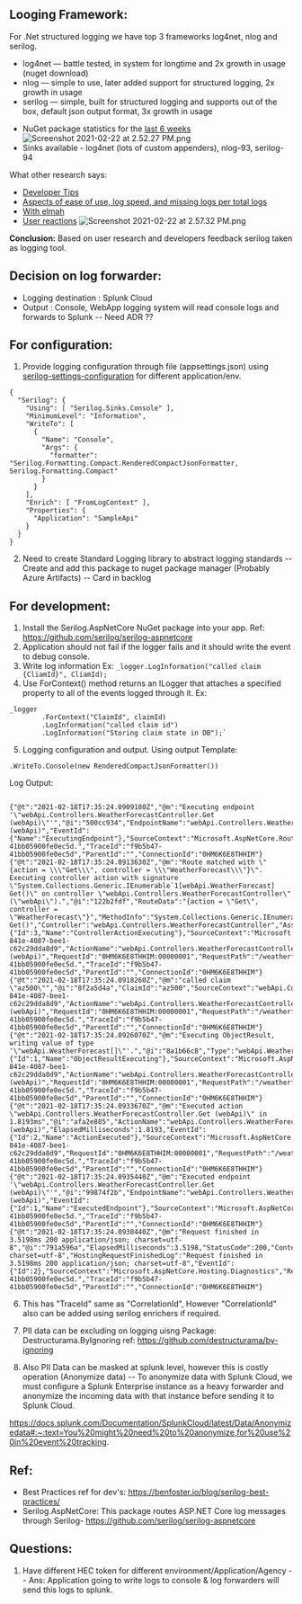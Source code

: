 ## Looging Framework:

For .Net structured logging we have top 3 frameworks log4net, nlog and serilog.
- log4net  — battle tested, in system for longtime and 2x growth in usage (nuget download)
- nlog — simple to use, later added support for structured logging, 2x growth in usage
- serilog — simple, built for structured logging and supports out of the box, default json output format, 3x growth in usage
* NuGet package statistics for the [last 6 weeks](https://www.nuget.org/stats/packages)![Screenshot 2021-02-22 at 2.52.27 PM.png](/.attachments/Screenshot%202021-02-22%20at%202.52.27%20PM-1ebe7729-3c09-4611-a8c0-6c992c0b8a17.png)
* Sinks available - log4net (lots of custom appenders), nlog-93, serilog-94

What other research says: 
- [Developer Tips](https://stackify.com/nlog-vs-log4net-vs-serilog/)
- [Aspects of ease of use, log speed, and missing logs per total logs](https://medium.com/dev-genius/serilog-vs-nlog-7d0a322a4732)
- [With elmah](https://blog.elmah.io/serilog-vs-log4net/#:~:text=log4net%20doesn't%20support%20the,Serilog%20example%20isn't%20available.)
- [User reactions](https://www.slant.co/topics/61/versus/~nlog_vs_serilog_vs_log4net)
![Screenshot 2021-02-22 at 2.57.32 PM.png](/.attachments/Screenshot%202021-02-22%20at%202.57.32%20PM-904ee4a8-eb25-468a-ad25-7eb722c2ab68.png)

**Conclusion:** Based on user research and developers feedback serilog taken as logging tool.

## Decision on log forwarder:
* Logging destination : Splunk Cloud
* Output : Console, WebApp logging system will read console logs and forwards to Splunk -- Need ADR ??

## For configuration:

1. Provide logging configuration through file (appsettings.json) using [serilog-settings-configuration](https://github.com/serilog/serilog-settings-configuration) for different application/env.
```
{
  "Serilog": {
    "Using": [ "Serilog.Sinks.Console" ],
    "MinimumLevel": "Information",
    "WriteTo": [
      {
        "Name": "Console",
        "Args": {
          "formatter": "Serilog.Formatting.Compact.RenderedCompactJsonFormatter, Serilog.Formatting.Compact"
        }
      }
    ],
    "Enrich": [ "FromLogContext" ],
    "Properties": {
      "Application": "SampleApi"
    }
  }
}
```

2. Need to create Standard Logging library to abstract logging standards -- Create and add this package to nuget package manager (Probably Azure Artifacts) -- Card in backlog


## For development: 
1. Install the Serilog.AspNetCore NuGet package into your app. Ref: https://github.com/serilog/serilog-aspnetcore
2. Application should not fail if the logger fails and it should write the event to debug console.
3. Write log information 
Ex: `_logger.LogInformation("called claim {CliamId}", CliamId);`
4. Use ForContext() method returns an ILogger that attaches a specified property to all of the events logged through it.
Ex: 
```
_logger
        .ForContext("ClaimId", claimId)
        .LogInformation("called claim id") 
        .LogInformation("Storing claim state in DB");`
```
5. Logging configuration and output.
Using output Template:
```
.WriteTo.Console(new RenderedCompactJsonFormatter())
```                                    
Log Output:
```

{"@t":"2021-02-18T17:35:24.0909180Z","@m":"Executing endpoint '\"webApi.Controllers.WeatherForecastController.Get (webApi)\"'","@i":"500cc934","EndpointName":"webApi.Controllers.WeatherForecastController.Get (webApi)","EventId":{"Name":"ExecutingEndpoint"},"SourceContext":"Microsoft.AspNetCore.Routing.EndpointMiddleware","RequestId":"0HM6K6E8THHIM:00000001","RequestPath":"/weatherforecast","SpanId":"|f9b5b47-41bb05900fe0ec5d.","TraceId":"f9b5b47-41bb05900fe0ec5d","ParentId":"","ConnectionId":"0HM6K6E8THHIM"}
{"@t":"2021-02-18T17:35:24.0913630Z","@m":"Route matched with \"{action = \\\"Get\\\", controller = \\\"WeatherForecast\\\"}\". Executing controller action with signature \"System.Collections.Generic.IEnumerable`1[webApi.WeatherForecast] Get()\" on controller \"webApi.Controllers.WeatherForecastController\" (\"webApi\").","@i":"122b2fdf","RouteData":"{action = \"Get\", controller = \"WeatherForecast\"}","MethodInfo":"System.Collections.Generic.IEnumerable`1[webApi.WeatherForecast] Get()","Controller":"webApi.Controllers.WeatherForecastController","AssemblyName":"webApi","EventId":{"Id":3,"Name":"ControllerActionExecuting"},"SourceContext":"Microsoft.AspNetCore.Mvc.Infrastructure.ControllerActionInvoker","ActionId":"f67fe2df-841e-4087-bee1-c62c29dda8d9","ActionName":"webApi.Controllers.WeatherForecastController.Get (webApi)","RequestId":"0HM6K6E8THHIM:00000001","RequestPath":"/weatherforecast","SpanId":"|f9b5b47-41bb05900fe0ec5d.","TraceId":"f9b5b47-41bb05900fe0ec5d","ParentId":"","ConnectionId":"0HM6K6E8THHIM"}
{"@t":"2021-02-18T17:35:24.0918260Z","@m":"called claim \"az500\"","@i":"8f2a5d4a","ClaimId":"az500","SourceContext":"webApi.Controllers.WeatherForecastController","ActionId":"f67fe2df-841e-4087-bee1-c62c29dda8d9","ActionName":"webApi.Controllers.WeatherForecastController.Get (webApi)","RequestId":"0HM6K6E8THHIM:00000001","RequestPath":"/weatherforecast","SpanId":"|f9b5b47-41bb05900fe0ec5d.","TraceId":"f9b5b47-41bb05900fe0ec5d","ParentId":"","ConnectionId":"0HM6K6E8THHIM"}
{"@t":"2021-02-18T17:35:24.0926070Z","@m":"Executing ObjectResult, writing value of type '\"webApi.WeatherForecast[]\"'.","@i":"8a1b66c8","Type":"webApi.WeatherForecast[]","EventId":{"Id":1,"Name":"ObjectResultExecuting"},"SourceContext":"Microsoft.AspNetCore.Mvc.Infrastructure.ObjectResultExecutor","ActionId":"f67fe2df-841e-4087-bee1-c62c29dda8d9","ActionName":"webApi.Controllers.WeatherForecastController.Get (webApi)","RequestId":"0HM6K6E8THHIM:00000001","RequestPath":"/weatherforecast","SpanId":"|f9b5b47-41bb05900fe0ec5d.","TraceId":"f9b5b47-41bb05900fe0ec5d","ParentId":"","ConnectionId":"0HM6K6E8THHIM"}
{"@t":"2021-02-18T17:35:24.0933670Z","@m":"Executed action \"webApi.Controllers.WeatherForecastController.Get (webApi)\" in 1.8193ms","@i":"afa2e885","ActionName":"webApi.Controllers.WeatherForecastController.Get (webApi)","ElapsedMilliseconds":1.8193,"EventId":{"Id":2,"Name":"ActionExecuted"},"SourceContext":"Microsoft.AspNetCore.Mvc.Infrastructure.ControllerActionInvoker","ActionId":"f67fe2df-841e-4087-bee1-c62c29dda8d9","RequestId":"0HM6K6E8THHIM:00000001","RequestPath":"/weatherforecast","SpanId":"|f9b5b47-41bb05900fe0ec5d.","TraceId":"f9b5b47-41bb05900fe0ec5d","ParentId":"","ConnectionId":"0HM6K6E8THHIM"}
{"@t":"2021-02-18T17:35:24.0935440Z","@m":"Executed endpoint '\"webApi.Controllers.WeatherForecastController.Get (webApi)\"'","@i":"99874f2b","EndpointName":"webApi.Controllers.WeatherForecastController.Get (webApi)","EventId":{"Id":1,"Name":"ExecutedEndpoint"},"SourceContext":"Microsoft.AspNetCore.Routing.EndpointMiddleware","RequestId":"0HM6K6E8THHIM:00000001","RequestPath":"/weatherforecast","SpanId":"|f9b5b47-41bb05900fe0ec5d.","TraceId":"f9b5b47-41bb05900fe0ec5d","ParentId":"","ConnectionId":"0HM6K6E8THHIM"}
{"@t":"2021-02-18T17:35:24.0938440Z","@m":"Request finished in 3.5198ms 200 application/json; charset=utf-8","@i":"791a596a","ElapsedMilliseconds":3.5198,"StatusCode":200,"ContentType":"application/json; charset=utf-8","HostingRequestFinishedLog":"Request finished in 3.5198ms 200 application/json; charset=utf-8","EventId":{"Id":2},"SourceContext":"Microsoft.AspNetCore.Hosting.Diagnostics","RequestId":"0HM6K6E8THHIM:00000001","RequestPath":"/weatherforecast","SpanId":"|f9b5b47-41bb05900fe0ec5d.","TraceId":"f9b5b47-41bb05900fe0ec5d","ParentId":"","ConnectionId":"0HM6K6E8THHIM"}

```

6. This has "TraceId" same as "CorrelationId", However "CorrelationId" also can be added using serilog enrichers if required.

7. PII data can be excluding on logging uisng Package: Destructurama.ByIgnoring ref: https://github.com/destructurama/by-ignoring

8. Also PII Data can be masked at splunk level, however this is costly operation (Anonymize data) -- To anonymize data with Splunk Cloud, we must configure a Splunk Enterprise instance as a heavy forwarder and anonymize the incoming data with that instance before sending it to Splunk Cloud.

https://docs.splunk.com/Documentation/SplunkCloud/latest/Data/Anonymizedata#:~:text=You%20might%20need%20to%20anonymize,for%20use%20in%20event%20tracking.

## Ref:
* Best Practices ref for dev's: https://benfoster.io/blog/serilog-best-practices/
* Serilog.AspNetCore: This package routes ASP.NET Core log messages through Serilog- https://github.com/serilog/serilog-aspnetcore

## Questions:

 1. Have different HEC token for different environment/Application/Agency -- Ans: Application going to write logs to console & log forwarders will send this logs to splunk.